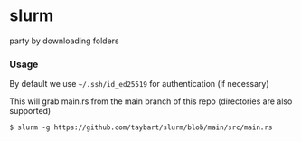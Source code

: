 # slurm

party by downloading folders

### Usage

By default we use `~/.ssh/id_ed25519` for authentication (if necessary)

This will grab main.rs from the main branch of this repo (directories are also supported)

```
$ slurm -g https://github.com/taybart/slurm/blob/main/src/main.rs
```

